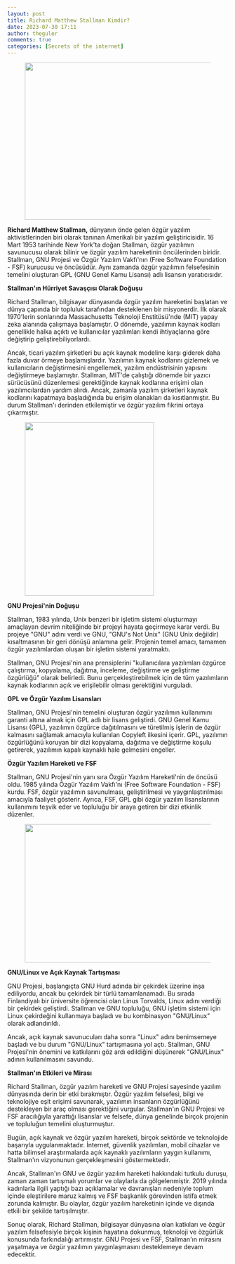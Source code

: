 ```yaml
---
layout: post
title: Richard Matthew Stallman Kimdir?
date: 2023-07-30 17:11
author: theguler
comments: true
categories: [Secrets of the internet]
---
```

<!-- wp:image {"id":8035,"width":478,"height":358,"sizeSlug":"large","linkDestination":"none"} -->
<figure class="wp-block-image size-large is-resized"><img src="https://theguler.wordpress.com/wp-content/uploads/2023/07/richard_matthew_stallman.jpeg?w=1024" alt="" class="wp-image-8035" style="width:478px;height:358px" width="478" height="358" /></figure>
<!-- /wp:image -->

<!-- wp:paragraph -->
<p><strong>Richard Matthew Stallman,</strong> dünyanın önde gelen özgür yazılım aktivistlerinden biri olarak tanınan Amerikalı bir yazılım geliştiricisidir. 16 Mart 1953 tarihinde New York'ta doğan Stallman, özgür yazılımın savunucusu olarak bilinir ve özgür yazılım hareketinin öncülerinden biridir. Stallman, GNU Projesi ve Özgür Yazılım Vakfı'nın (Free Software Foundation - FSF) kurucusu ve öncüsüdür. Aynı zamanda özgür yazılımın felsefesinin temelini oluşturan GPL (GNU Genel Kamu Lisansı) adlı lisansın yaratıcısıdır.</p>
<!-- /wp:paragraph -->

<!-- wp:paragraph -->
<p><strong>Stallman'ın Hürriyet Savaşçısı Olarak Doğuşu</strong></p>
<!-- /wp:paragraph -->

<!-- wp:paragraph -->
<p>Richard Stallman, bilgisayar dünyasında özgür yazılım hareketini başlatan ve dünya çapında bir topluluk tarafından desteklenen bir misyonerdir. İlk olarak 1970'lerin sonlarında Massachusetts Teknoloji Enstitüsü'nde (MIT) yapay zeka alanında çalışmaya başlamıştır. O dönemde, yazılımın kaynak kodları genellikle halka açıktı ve kullanıcılar yazılımları kendi ihtiyaçlarına göre değiştirip geliştirebiliyorlardı.</p>
<!-- /wp:paragraph -->

<!-- wp:paragraph -->
<p>Ancak, ticari yazılım şirketleri bu açık kaynak modeline karşı giderek daha fazla duvar örmeye başlamışlardır. Yazılımın kaynak kodlarını gizlemek ve kullanıcıların değiştirmesini engellemek, yazılım endüstrisinin yapısını değiştirmeye başlamıştır. Stallman, MIT'de çalıştığı dönemde bir yazıcı sürücüsünü düzenlemesi gerektiğinde kaynak kodlarına erişimi olan yazılımcılardan yardım alırdı. Ancak, zamanla yazılım şirketleri kaynak kodlarını kapatmaya başladığında bu erişim olanakları da kısıtlanmıştır. Bu durum Stallman'ı derinden etkilemiştir ve özgür yazılım fikrini ortaya çıkarmıştır.</p>
<!-- /wp:paragraph -->

<!-- wp:image {"id":8037,"width":294,"height":395,"sizeSlug":"large","linkDestination":"none"} -->
<figure class="wp-block-image size-large is-resized"><img src="https://theguler.wordpress.com/wp-content/uploads/2023/07/gnu.jpg?w=358" alt="" class="wp-image-8037" style="width:294px;height:395px" width="294" height="395" /></figure>
<!-- /wp:image -->

<!-- wp:paragraph -->
<p><strong>GNU Projesi'nin Doğuşu</strong></p>
<!-- /wp:paragraph -->

<!-- wp:paragraph -->
<p>Stallman, 1983 yılında, Unix benzeri bir işletim sistemi oluşturmayı amaçlayan devrim niteliğinde bir projeyi hayata geçirmeye karar verdi. Bu projeye "GNU" adını verdi ve GNU, "GNU's Not Unix" (GNU Unix değildir) kısaltmasının bir geri dönüşü anlamına gelir. Projenin temel amacı, tamamen özgür yazılımlardan oluşan bir işletim sistemi yaratmaktı.</p>
<!-- /wp:paragraph -->

<!-- wp:paragraph -->
<p>Stallman, GNU Projesi'nin ana prensiplerini "kullanıcılara yazılımları özgürce çalıştırma, kopyalama, dağıtma, inceleme, değiştirme ve geliştirme özgürlüğü" olarak belirledi. Bunu gerçekleştirebilmek için de tüm yazılımların kaynak kodlarının açık ve erişilebilir olması gerektiğini vurguladı.</p>
<!-- /wp:paragraph -->

<!-- wp:paragraph -->
<p><strong>GPL ve Özgür Yazılım Lisansları</strong></p>
<!-- /wp:paragraph -->

<!-- wp:paragraph -->
<p>Stallman, GNU Projesi'nin temelini oluşturan özgür yazılımın kullanımını garanti altına almak için GPL adlı bir lisans geliştirdi. GNU Genel Kamu Lisansı (GPL), yazılımın özgürce dağıtılmasını ve türetilmiş işlerin de özgür kalmasını sağlamak amacıyla kullanılan Copyleft ilkesini içerir. GPL, yazılımın özgürlüğünü koruyan bir dizi kopyalama, dağıtma ve değiştirme koşulu getirerek, yazılımın kapalı kaynaklı hale gelmesini engeller.</p>
<!-- /wp:paragraph -->

<!-- wp:paragraph -->
<p><strong>Özgür Yazılım Hareketi ve FSF</strong></p>
<!-- /wp:paragraph -->

<!-- wp:paragraph -->
<p>Stallman, GNU Projesi'nin yanı sıra Özgür Yazılım Hareketi'nin de öncüsü oldu. 1985 yılında Özgür Yazılım Vakfı'nı (Free Software Foundation - FSF) kurdu. FSF, özgür yazılımın savunulması, geliştirilmesi ve yaygınlaştırılması amacıyla faaliyet gösterir. Ayrıca, FSF, GPL gibi özgür yazılım lisanslarının kullanımını teşvik eder ve topluluğu bir araya getiren bir dizi etkinlik düzenler.</p>
<!-- /wp:paragraph -->

<!-- wp:image {"id":8042,"width":491,"height":315,"sizeSlug":"large","linkDestination":"none"} -->
<figure class="wp-block-image size-large is-resized"><img src="https://theguler.wordpress.com/wp-content/uploads/2023/07/gnu-tux.jpg?w=1024" alt="" class="wp-image-8042" style="width:491px;height:315px" width="491" height="315" /></figure>
<!-- /wp:image -->

<!-- wp:paragraph -->
<p><strong>GNU/Linux ve Açık Kaynak Tartışması</strong></p>
<!-- /wp:paragraph -->

<!-- wp:paragraph -->
<p>GNU Projesi, başlangıçta GNU Hurd adında bir çekirdek üzerine inşa ediliyordu, ancak bu çekirdek bir türlü tamamlanamadı. Bu sırada Finlandiyalı bir üniversite öğrencisi olan Linus Torvalds, Linux adını verdiği bir çekirdek geliştirdi. Stallman ve GNU topluluğu, GNU işletim sistemi için Linux çekirdeğini kullanmaya başladı ve bu kombinasyon "GNU/Linux" olarak adlandırıldı.</p>
<!-- /wp:paragraph -->

<!-- wp:paragraph -->
<p>Ancak, açık kaynak savunucuları daha sonra "Linux" adını benimsemeye başladı ve bu durum "GNU/Linux" tartışmasına yol açtı. Stallman, GNU Projesi'nin önemini ve katkılarını göz ardı edildiğini düşünerek "GNU/Linux" adının kullanılmasını savundu.</p>
<!-- /wp:paragraph -->

<!-- wp:paragraph -->
<p><strong>Stallman'ın Etkileri ve Mirası</strong></p>
<!-- /wp:paragraph -->

<!-- wp:paragraph -->
<p>Richard Stallman, özgür yazılım hareketi ve GNU Projesi sayesinde yazılım dünyasında derin bir etki bırakmıştır. Özgür yazılım felsefesi, bilgi ve teknolojiye eşit erişimi savunarak, yazılımın insanların özgürlüğünü destekleyen bir araç olması gerektiğini vurgular. Stallman'ın GNU Projesi ve FSF aracılığıyla yarattığı lisanslar ve felsefe, dünya genelinde birçok projenin ve topluluğun temelini oluşturmuştur.</p>
<!-- /wp:paragraph -->

<!-- wp:paragraph -->
<p>Bugün, açık kaynak ve özgür yazılım hareketi, birçok sektörde ve teknolojide başarıyla uygulanmaktadır. İnternet, güvenlik yazılımları, mobil cihazlar ve hatta bilimsel araştırmalarda açık kaynaklı yazılımların yaygın kullanımı, Stallman'ın vizyonunun gerçekleşmesini göstermektedir.</p>
<!-- /wp:paragraph -->

<!-- wp:paragraph -->
<p>Ancak, Stallman'ın GNU ve özgür yazılım hareketi hakkındaki tutkulu duruşu, zaman zaman tartışmalı yorumlar ve olaylarla da gölgelenmiştir. 2019 yılında kadınlarla ilgili yaptığı bazı açıklamalar ve davranışları nedeniyle toplum içinde eleştirilere maruz kalmış ve FSF başkanlık görevinden istifa etmek zorunda kalmıştır. Bu olaylar, özgür yazılım hareketinin içinde ve dışında etkili bir şekilde tartışılmıştır.</p>
<!-- /wp:paragraph -->

<!-- wp:paragraph -->
<p>Sonuç olarak, Richard Stallman, bilgisayar dünyasına olan katkıları ve özgür yazılım felsefesiyle birçok kişinin hayatına dokunmuş, teknoloji ve özgürlük konusunda farkındalığı artırmıştır. GNU Projesi ve FSF, Stallman'ın mirasını yaşatmaya ve özgür yazılımın yaygınlaşmasını desteklemeye devam edecektir.</p>
<!-- /wp:paragraph -->

<!-- wp:paragraph -->
<p></p>
<!-- /wp:paragraph -->
